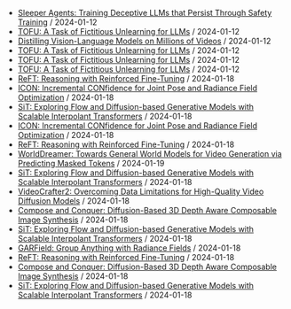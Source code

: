 - [Sleeper Agents: Training Deceptive LLMs that Persist Through Safety Training](https://github.com/deep-diver/hf-daily-paper-newsletter/blob/main/archive/2/2024-01-12+Sleeper+Agents%3A+Training+Deceptive+LLMs+that+Persist+Through+Safety+Training.yaml) / 2024-01-12
- [TOFU: A Task of Fictitious Unlearning for LLMs](https://github.com/deep-diver/hf-daily-paper-newsletter/blob/main/archive/3/2024-01-12+TOFU%3A+A+Task+of+Fictitious+Unlearning+for+LLMs.yaml) / 2024-01-12
- [Distilling Vision-Language Models on Millions of Videos](https://github.com/deep-diver/hf-daily-paper-newsletter/blob/main/archive/4/2024-01-12+Distilling+Vision-Language+Models+on+Millions+of+Videos.yaml) / 2024-01-12
- [TOFU: A Task of Fictitious Unlearning for LLMs](https://github.com/deep-diver/hf-daily-paper-newsletter/blob/main/archive/4/2024-01-12+TOFU%3A+A+Task+of+Fictitious+Unlearning+for+LLMs.yaml) / 2024-01-12
- [TOFU: A Task of Fictitious Unlearning for LLMs](https://github.com/deep-diver/hf-daily-paper-newsletter/blob/main/archive/5/2024-01-12+TOFU%3A+A+Task+of+Fictitious+Unlearning+for+LLMs.yaml) / 2024-01-12
- [TOFU: A Task of Fictitious Unlearning for LLMs](https://github.com/deep-diver/hf-daily-paper-newsletter/blob/main/archive/6/2024-01-12+TOFU%3A+A+Task+of+Fictitious+Unlearning+for+LLMs.yaml) / 2024-01-12
- [ReFT: Reasoning with Reinforced Fine-Tuning](https://github.com/deep-diver/hf-daily-paper-newsletter/blob/main/archive/8/2024-01-18+ReFT%3A+Reasoning+with+Reinforced+Fine-Tuning.yaml) / 2024-01-18
- [ICON: Incremental CONfidence for Joint Pose and Radiance Field Optimization](https://github.com/deep-diver/hf-daily-paper-newsletter/blob/main/archive/10/2024-01-18+ICON%3A+Incremental+CONfidence+for+Joint+Pose+and+Radiance+Field+Optimization.yaml) / 2024-01-18
- [SiT: Exploring Flow and Diffusion-based Generative Models with Scalable Interpolant Transformers](https://github.com/deep-diver/hf-daily-paper-newsletter/blob/main/archive/11/2024-01-18+SiT%3A+Exploring+Flow+and+Diffusion-based+Generative+Models+with+Scalable+Interpolant+Transformers.yaml) / 2024-01-18
- [ICON: Incremental CONfidence for Joint Pose and Radiance Field Optimization](https://github.com/deep-diver/hf-daily-paper-newsletter/blob/main/archive/12/2024-01-18+ICON%3A+Incremental+CONfidence+for+Joint+Pose+and+Radiance+Field+Optimization.yaml) / 2024-01-18
- [ReFT: Reasoning with Reinforced Fine-Tuning](https://github.com/deep-diver/hf-daily-paper-newsletter/blob/main/archive/12/2024-01-18+ReFT%3A+Reasoning+with+Reinforced+Fine-Tuning.yaml) / 2024-01-18
- [WorldDreamer: Towards General World Models for Video Generation via Predicting Masked Tokens](https://github.com/deep-diver/hf-daily-paper-newsletter/blob/main/archive/16/2024-01-19+WorldDreamer%3A+Towards+General+World+Models+for+Video+Generation+via+Predicting+Masked+Tokens.yaml) / 2024-01-19
- [SiT: Exploring Flow and Diffusion-based Generative Models with Scalable Interpolant Transformers](https://github.com/deep-diver/hf-daily-paper-newsletter/blob/main/archive/18/2024-01-18+SiT%3A+Exploring+Flow+and+Diffusion-based+Generative+Models+with+Scalable+Interpolant+Transformers.yaml) / 2024-01-18
- [VideoCrafter2: Overcoming Data Limitations for High-Quality Video Diffusion Models](https://github.com/deep-diver/hf-daily-paper-newsletter/blob/main/archive/18/2024-01-18+VideoCrafter2%3A+Overcoming+Data+Limitations+for+High-Quality+Video+Diffusion+Models.yaml) / 2024-01-18
- [Compose and Conquer: Diffusion-Based 3D Depth Aware Composable Image Synthesis](https://github.com/deep-diver/hf-daily-paper-newsletter/blob/main/archive/20/2024-01-18+Compose+and+Conquer%3A+Diffusion-Based+3D+Depth+Aware+Composable+Image+Synthesis.yaml) / 2024-01-18
- [SiT: Exploring Flow and Diffusion-based Generative Models with Scalable Interpolant Transformers](https://github.com/deep-diver/hf-daily-paper-newsletter/blob/main/archive/21/2024-01-18+SiT%3A+Exploring+Flow+and+Diffusion-based+Generative+Models+with+Scalable+Interpolant+Transformers.yaml) / 2024-01-18
- [GARField: Group Anything with Radiance Fields](https://github.com/deep-diver/hf-daily-paper-newsletter/blob/main/archive/22/2024-01-18+GARField%3A+Group+Anything+with+Radiance+Fields.yaml) / 2024-01-18
- [ReFT: Reasoning with Reinforced Fine-Tuning](https://github.com/deep-diver/hf-daily-paper-newsletter/blob/main/archive/22/2024-01-18+ReFT%3A+Reasoning+with+Reinforced+Fine-Tuning.yaml) / 2024-01-18
- [Compose and Conquer: Diffusion-Based 3D Depth Aware Composable Image Synthesis](https://github.com/deep-diver/hf-daily-paper-newsletter/blob/main/archive/23/2024-01-18+Compose+and+Conquer%3A+Diffusion-Based+3D+Depth+Aware+Composable+Image+Synthesis.yaml) / 2024-01-18
- [SiT: Exploring Flow and Diffusion-based Generative Models with Scalable Interpolant Transformers](https://github.com/deep-diver/hf-daily-paper-newsletter/blob/main/archive/25/2024-01-18+SiT%3A+Exploring+Flow+and+Diffusion-based+Generative+Models+with+Scalable+Interpolant+Transformers.yaml) / 2024-01-18
